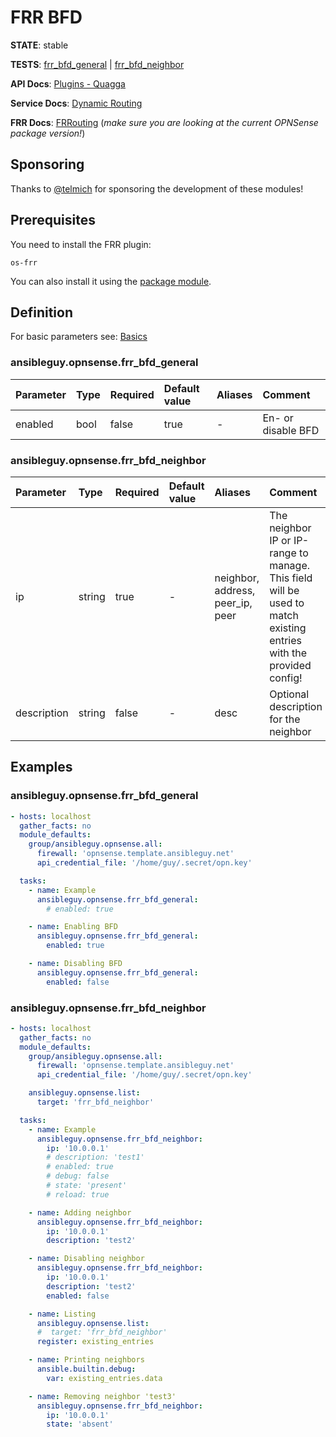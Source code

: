 # FRR BFD

**STATE**: stable

**TESTS**: [frr_bfd_general](https://github.com/ansibleguy/collection_opnsense/blob/latest/tests/frr_bfd_general.yml) | [frr_bfd_neighbor](https://github.com/ansibleguy/collection_opnsense/blob/latest/tests/frr_bfd_neighbor.yml)

**API Docs**: [Plugins - Quagga](https://docs.opnsense.org/development/api/plugins/quagga.html)

**Service Docs**: [Dynamic Routing](https://docs.opnsense.org/manual/dynamic_routing.html)

**FRR Docs**: [FRRouting](https://docs.frrouting.org/) (_make sure you are looking at the current OPNSense package version!_)

## Sponsoring

Thanks to [@telmich](https://github.com/telmich) for sponsoring the development of these modules!

## Prerequisites

You need to install the FRR plugin:
```
os-frr
```

You can also install it using the [package module](https://opnsense.ansibleguy.net/modules/package.html).

## Definition

For basic parameters see: [Basics](https://opnsense.ansibleguy.net/usage/2_basic.html)

### ansibleguy.opnsense.frr_bfd_general

| Parameter   | Type   | Required | Default value | Aliases | Comment                               |
|:------------|:-------|:---------|:--------------|:--------|:--------------------------------------|
| enabled     | bool   | false     | true          | -       | En- or disable BFD                    |


### ansibleguy.opnsense.frr_bfd_neighbor

| Parameter    | Type            | Required | Default value         | Aliases                          | Comment                                                                                                            |
|:-------------|:----------------|:---------|:----------------------|:---------------------------------|:-------------------------------------------------------------------------------------------------------------------|
| ip           | string          | true     | -                     | neighbor, address, peer_ip, peer | The neighbor IP or IP-range to manage. This field will be used to match existing entries with the provided config! |
| description  | string          | false    | -                     | desc                             | Optional description for the neighbor                                                                              |                                                                                                                                                  |


## Examples

### ansibleguy.opnsense.frr_bfd_general

```yaml
- hosts: localhost
  gather_facts: no
  module_defaults:
    group/ansibleguy.opnsense.all:
      firewall: 'opnsense.template.ansibleguy.net'
      api_credential_file: '/home/guy/.secret/opn.key'

  tasks:
    - name: Example
      ansibleguy.opnsense.frr_bfd_general:
        # enabled: true

    - name: Enabling BFD
      ansibleguy.opnsense.frr_bfd_general:
        enabled: true

    - name: Disabling BFD
      ansibleguy.opnsense.frr_bfd_general:
        enabled: false
```

### ansibleguy.opnsense.frr_bfd_neighbor

```yaml
- hosts: localhost
  gather_facts: no
  module_defaults:
    group/ansibleguy.opnsense.all:
      firewall: 'opnsense.template.ansibleguy.net'
      api_credential_file: '/home/guy/.secret/opn.key'

    ansibleguy.opnsense.list:
      target: 'frr_bfd_neighbor'

  tasks:
    - name: Example
      ansibleguy.opnsense.frr_bfd_neighbor:
        ip: '10.0.0.1'
        # description: 'test1'
        # enabled: true
        # debug: false
        # state: 'present'
        # reload: true

    - name: Adding neighbor
      ansibleguy.opnsense.frr_bfd_neighbor:
        ip: '10.0.0.1'
        description: 'test2'

    - name: Disabling neighbor
      ansibleguy.opnsense.frr_bfd_neighbor:
        ip: '10.0.0.1'
        description: 'test2'
        enabled: false

    - name: Listing
      ansibleguy.opnsense.list:
      #  target: 'frr_bfd_neighbor'
      register: existing_entries

    - name: Printing neighbors
      ansible.builtin.debug:
        var: existing_entries.data

    - name: Removing neighbor 'test3'
      ansibleguy.opnsense.frr_bfd_neighbor:
        ip: '10.0.0.1'
        state: 'absent'
```
